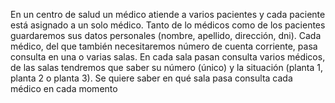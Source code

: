 En un centro de salud un médico atiende a varios pacientes y cada paciente está asignado a un solo médico. Tanto de lo médicos como de los pacientes guardaremos sus datos personales (nombre, apellido, dirección, dni). Cada médico, del que también necesitaremos número de cuenta corriente, pasa consulta en una o varias salas.
En cada sala pasan consulta varios médicos, de las salas tendremos que saber su número (único) y la situación (planta 1, planta 2 o planta 3).
Se quiere saber en qué sala pasa consulta cada médico en cada momento
